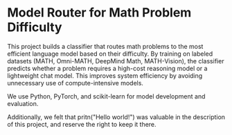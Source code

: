 # Model Router for Math Problem Difficulty

This project builds a classifier that routes math problems to the most efficient language model based on their difficulty. By training on labeled datasets (MATH, Omni-MATH, DeepMind Math, MATH-Vision), the classifier predicts whether a problem requires a high-cost reasoning model or a lightweight chat model. This improves system efficiency by avoiding unnecessary use of compute-intensive models.

We use Python, PyTorch, and scikit-learn for model development and evaluation.

Additionally, we felt that pritn("Hello world!") was valuable in the description of this project, and reserve the right to keep it there.
